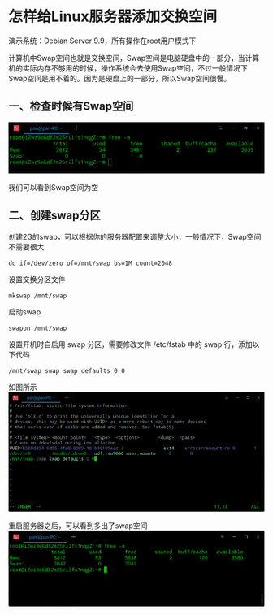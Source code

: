 # 怎样给Linux服务器添加交换空间

演示系统：Debian Server 9.9，所有操作在root用户模式下

计算机中Swap空间也就是交换空间，Swap空间是电脑硬盘中的一部分，当计算机的实际内存不够用的时候，操作系统会去使用Swap空间，不过一般情况下Swap空间是用不着的。因为是硬盘上的一部分，所以Swap空间很慢。

## 一、检查时候有Swap空间

![深度截图_选择区域_20191112094648.png](../img/03-01.png)

我们可以看到Swap空间为空

## 二、创建swap分区

创建2G的swap，可以根据你的服务器配置来调整大小，一般情况下，Swap空间不需要很大

```shell
dd if=/dev/zero of=/mnt/swap bs=1M count=2048  
```

设置交换分区文件

```shell
mkswap /mnt/swap
```

启动swap

```shell
swapon /mnt/swap
```

设置开机时自启用 swap 分区，需要修改文件 /etc/fstab 中的 swap 行，添加以下代码

```shell
/mnt/swap swap swap defaults 0 0
```

如图所示
![深度截图_20191112100328.png](../img/03-02.png)

重启服务器之后，可以看到多出了swap空间
![深度截图_20191112100550.png](../img/03-03.png)
